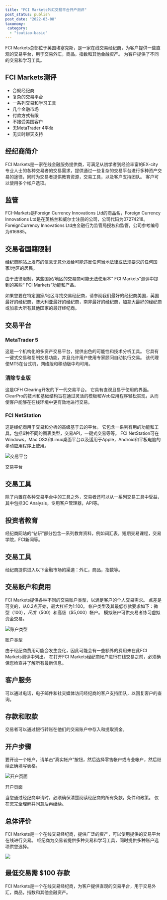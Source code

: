 ```yaml
---
title: "FCI Markets外汇交易平台开户测评"
post_status: publish
post_date: "2022-03-08"
taxonomy:
 category: 
  - "toutiao-basic"
---
```


FCI Markets总部位于英国埃塞克斯，是一家在线交易经纪商，为客户提供一些直观的交易平台，用于交易外汇，商品，指数和其他金融资产。 为客户提供了不同的交易和学习工具。

## FCI Markets测评
- 合规经纪商
- 复杂的交易平台
- 一系列交易和学习工具
- 几个金融市场
- 付款方式有限
- 不接受美国客户
- 无MetaTrader 4平台
- 无实时聊天支持


## 经纪商简介

FCI Markets是一家在线金融服务提供商，可满足从初学者到经验丰富的EX-city专业人士的各种交易者的交易需求，提供通过一些复杂的交易平台进行多种资产交易的途径，同时为交易者提供教育资源，交易工具，以及客户支持团队。 客户可以使用多个帐户选项。

## 监管

FCI-Markets是Foreign Currency Innovations Ltd的商品名，Foreign Currency Innovations Ltd是在英格兰和威尔士注册的公司，公司代码为07274218。ForeignCurrency Innovations Ltd由金融行为监管局授权和监管，公司参考编号为616985。

## 交易者国籍限制

经纪商网站上发布的信息无意分发给可能违反任何当地法律或法规要求的任何国家/地区的居民。

由于法律限制，某些国家/地区的交易商可能无法使用本“ FCI Markets”测评中提到的某些“ FCI Markets”功能和产品。

如果您要在特定国家/地区寻找交易经纪商，请参阅我们最好的经纪商美国，英国最好的经纪商，澳大利亚最好的经纪商，南非最好的经纪商，加拿大最好的经纪商或加拿大所有其他国家的最好经纪商。

## 交易平台

### MetaTrader 5

这是一个机构化的多资产交易平台，提供出色的可能性和技术分析工具。 它具有一键式交易和复制交易功能，并且允许用户使用专家顾问自动执行交易。 该代理使MT5在台式机，网络版和移动版中均可用。

### 清除专业版

这是CFH Clearing开发的下一代交易平台。 它具有直观且易于使用的界面。 ClearPro的技术和基础结构旨在通过灵活的模板和Web应用程序轻松实现，从而使客户能够在在线环境中更有效地进行交易。

### FCI NetStation

这是经纪商用于交易和分析的高级基于云的平台。 它包含一系列有用的功能和工具，包括6种不同的图表类型，交易API，一键式交易等等。 FCI NetStation可在Windows，Mac OSX和Linux桌面平台以及适用于Apple，Android和平板电脑的移动应用程序上使用。

![交易平台](https://cdn.fendou.la/funstoutiao/2020/11/FCI-Markets-Review-Trading-Platform.jpg "交易平台")

交易平台

## 交易工具

除了内置在各种交易平台中的工具之外，交易者还可以从一系列交易工具中受益，其中包括3C Analysis，专用客户管理器，API等。

## 投资者教育

经纪商网站的“钻研”部分包含一系列教育资料，例如词汇表，短期交易课程，交易学院，FCI新闻等。

## 交易工具

经纪商提供进入以下金融市场的渠道：外汇，商品，指数等。

## 交易账户和费用

FCI Markets提供各种不同的交易账户类型，以满足客户的个人交易需求。 点差是可变的，从0.2点开始，最大杠杆为1:100。 帐户类型及其最低存款要求如下：微型（$100），尺度（$500）和高级（$5,000）帐户。 模拟账户可供交易者练习虚拟资金交易。

![账户类型](https://cdn.fendou.la/funstoutiao/2020/11/FCI-Markets-Review-Account-Types-1024x776.jpg "账户类型")

账户类型

由于经纪商费用可能会发生变化，因此可能会有一些额外的费用未在此FCI Markets测评中列出。 在打开FCI Markets经纪商帐户进行在线交易之前，必须确保您检查并了解所有最新信息。

## 客户服务

可以通过电话，电子邮件和社交媒体访问经纪商的客户支持团队，以回复客户的查询。

## 存款和取款

交易者可以通过银行转账在他们的交易账户中存入和提取资金。

## 开户步骤

要开设一个帐户，请单击“真实帐户”按钮，然后选择零售帐户或专业帐户，然后继续正确填写表格。

![开户页面](https://cdn.fendou.la/funstoutiao/2020/11/FCI-Markets-Review-Account-Opening-Page-181x1024.jpg "开户页面")

开户页面

当您通过经纪商申请时，必须确保清楚阅读经纪商的所有条款，条件和政策。 仅在您完全理解并同意后再继续。

## 总体评价

FCI Markets是一个在线交易经纪商，提供广泛的资产，可以使用提供的交易平台在线进行交易。 经纪商为交易者提供多种交易和学习工具，同时提供多种账户选项供您选择。

![](https://cdn.fendou.la/funstoutiao/2020/11/FCI-Markets-Logo.png)

## 最低交易需 $100 存款

FCI Markets是一个在线交易经纪商，为客户提供直观的交易平台，用于交易外汇，商品，指数和其他金融资产。
